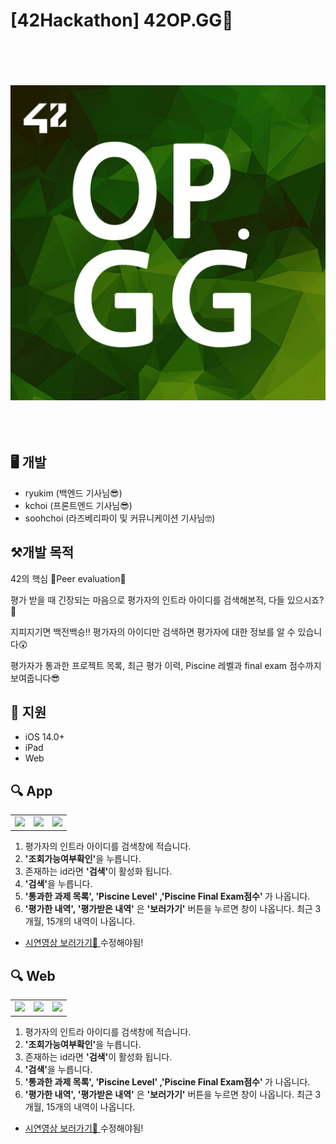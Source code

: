 # [42Hackathon] 42OP.GG👀

<p align="center">
	<br/>
	<br/>
	<br/>
	<br/>
	<img src="https://github.com/ChoiKanghun/images/blob/master/opgg_cover.png" alt="42opgg_app_icon" />
	<br/>
	<br/>
	<br/>
	<br/>
</p>


## 🖥 개발

* ryukim (백엔드 기사님😎)
* kchoi (프론트엔드 기사님😎)
* soohchoi (라즈베리파이 및 커뮤니케이션 기사님🤓)

## ⚒개발 목적

42의 핵심 🙌Peer evaluation🙌

평가 받을 때 긴장되는 마음으로 평가자의 인트라 아이디를 검색해본적, 다들 있으시죠?👀

지피지기면 백전백승‼️ 평가자의 아이디만 검색하면 평가자에 대한 정보를 알 수 있습니다&#128562; 

평가자가 통과한 프로젝트 목록, 최근 평가 이력, Piscine 레벨과 final exam 점수까지 보여줍니다😎

## 📱 지원

* iOS 14.0+
* iPad
* Web

## 🔍 App

<table>
	<tr>
		<td>
			<img src="https://user-images.githubusercontent.com/41955126/102572694-19adfa80-4130-11eb-9a5a-8cd030e29b26.png" />
		</td>
		<td>
			<img src="https://user-images.githubusercontent.com/41955126/102572784-4e21b680-4130-11eb-9f31-0fa45645ffbd.png"/>
		</td>
		<td>
			<img src="https://user-images.githubusercontent.com/41955126/102572794-52e66a80-4130-11eb-98f4-dceffe311a8f.png"/>
		</td>
	</tr>
</table>


1. 평가자의 인트라 아이디를 검색창에 적습니다.
2. <strong>'조회가능여부확인'</strong>을 누릅니다.
3. 존재하는 id라면 <strong>'검색'</strong>이 활성화 됩니다.
4. <strong>'검색'</strong>을 누릅니다.
5. <strong>'통과한 과제 목록', 'Piscine Level' ,'Piscine Final Exam점수' </strong>가 나옵니다.
6. <strong>'평가한 내역', '평가받은 내역'</strong> 은 <strong>'보러가기'</strong> 버튼을 누르면 창이 나옵니다. 최근 3개월, 15개의 내역이 나옵니다.

* <a href="https://www.youtube.com/watch?v=FNPcAha1kwk"> 시연영상 보러가기🎥 </a>수정해야됨!

## 🔍 Web

<table>
	<tr>
		<td>
			<img src="https://user-images.githubusercontent.com/41955126/102572694-19adfa80-4130-11eb-9a5a-8cd030e29b26.png" />
		</td>
		<td>
			<img src="https://user-images.githubusercontent.com/41955126/102572784-4e21b680-4130-11eb-9f31-0fa45645ffbd.png"/>
		</td>
		<td>
			<img src="https://user-images.githubusercontent.com/41955126/102572794-52e66a80-4130-11eb-98f4-dceffe311a8f.png"/>
		</td>
	</tr>
</table>


1. 평가자의 인트라 아이디를 검색창에 적습니다.
2. <strong>'조회가능여부확인'</strong>을 누릅니다.
3. 존재하는 id라면 <strong>'검색'</strong>이 활성화 됩니다.
4. <strong>'검색'</strong>을 누릅니다.
5. <strong>'통과한 과제 목록', 'Piscine Level' ,'Piscine Final Exam점수' </strong>가 나옵니다.
6. <strong>'평가한 내역', '평가받은 내역'</strong> 은 <strong>'보러가기'</strong> 버튼을 누르면 창이 나옵니다. 최근 3개월, 15개의 내역이 나옵니다.

* <a href="#"> 시연영상 보러가기🎥 </a>수정해야됨!
